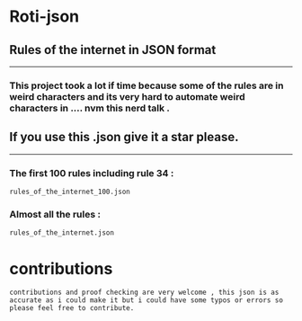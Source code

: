 # Roti-json
## **Rules of the internet** in **JSON** format 
---
### This project took a lot if time because some of the rules are in weird characters and its very hard to automate weird characters in .... nvm this nerd talk . 
## If you use this .json give it a star please. 
---
### The first 100 rules including rule 34 :

    rules_of_the_internet_100.json 

### Almost all the rules : 

    rules_of_the_internet.json 

# contributions 
    contributions and proof checking are very welcome , this json is as accurate as i could make it but i could have some typos or errors so please feel free to contribute.